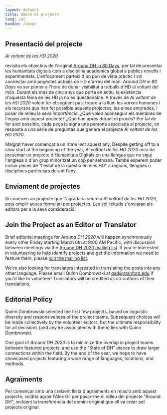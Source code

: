 ```yaml
---
layout: default
title: Sobre el projecte
lang: cat
handle: /about
---
```


## Presentació del projecte
*Al voltant de les HD 2020* 

revisita els objectius de l'original <a href="https://github.com/elotroalex/arounddh">Around DH in 80 Days</a>, per tal de presentar les humanitats digitals com a disciplina acadèmica global a públics novells i experimentats. L'enfocament parteix d'un pun de vista pràctic i vol connectar amb projectes actuals de HD d'arreu del món. *Around DH in 80 Days* va ser pioner a l'hora de donar visibilitat a treballs d'HD al voltant del món. Durant els més de cinc anys que porta en actiu, la existència d'aquesta feina en les HD ja no es qüestionable. A través de <em>Al voltant de les HD 2020</em> volem fer el següent pas: treure a la llum les <em>xarxes</em> humanes i els recursos que han fet possible aquests projectes, les eines emprades, i posar de relleu la seva <em>importància</em>. ¿Què volen aconseguir els membres de l'equip amb aquest projecte? ¿Què han aprés durant el procès? Per tal de fer això possible, cada peça la signa una persona associada al projecte, en resposta a una sèrie de preguntas que genera el projecte *Al voltant de les HD 2020*.

Malgrat haver començat a un ritme lent aquest any, Despite getting off to a slow start at the beginning of the year, *Al voltant de les HD 2020* mira de presentar un projecte d'Humanitats Digitals en una llengua que no sigui l'anglesa o d'un grup minoritzat un cop per setmana. També esperem poder incluir peces de "l'estat de la questió en eles HD" a regions, llengües o disciplines particulars durant l'any.

## Enviament de projectes
Si coneixes un projecte que t'agradaria veure a *Al voltant de les HD 2020*, pots [omplir aques formulari per projectes](https://forms.gle/b6EeaCph2bBWREEx8). Les sol·licituds s'enviaran als editors per a la seva consideració.

## Join the Project as an Editor or Translator
Brief editorial meetings for *Around DH 2020* will happen synchronously every other Friday starting March 6th at 9:00 AM Pacific, with discussion between meetings via the [Around DH 2020 mailing list](https://mailman.stanford.edu/mailman/listinfo/around-dh-2020). If you're interested in volunteering to help identify projects and get the information we need to feature them, please [join the mailing list](https://mailman.stanford.edu/mailman/listinfo/around-dh-2020).

We're also looking for translators interested in translating the posts into any other language. Please email Quinn Dombrowski at qad@stanford.edu if you'd like to volunteer! Translators will be credited as co-authors of their translations.


## Editorial Policy
Quinn Dombrowski selected the first few projects, based on linguistic diversity and responsiveness of the project teams. Subsequent choices will be made collectively by the volunteer editors, but the ultimate responsibility for all decisions (and any ire associated with them) lies with Quinn Dombrowski. 

One goal of *Around DH 2020* is to minimize the overlap in project teams between featured projects, and use the "State of DH" pieces to draw larger connections within the field. By the end of the year, we hope to have showcased projects featuring a wide range of languages, locations, and methods.


## Agraïments
Per començar amb una creixent llista d'agraïments en relació amb aquest projecte, voldria agraïr l'Alex Gil per pasar-me el relleu del projecte "Around DH", incloent la transferència del domini original que ell va crear pel projecte original.
